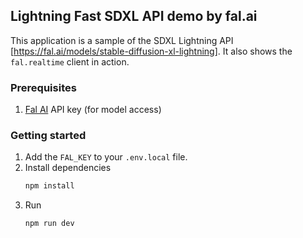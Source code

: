 ## Lightning Fast SDXL API demo by fal.ai

This application is a sample of the SDXL Lightning API [https://fal.ai/models/stable-diffusion-xl-lightning]. It also shows the `fal.realtime` client in action.

### Prerequisites

1. [Fal AI](https://fal.ai/) API key (for model access)

### Getting started

1. Add the `FAL_KEY` to your `.env.local` file.
2. Install dependencies
    ```sh
    npm install
    ```
3. Run
    ```sh
    npm run dev
    ```
